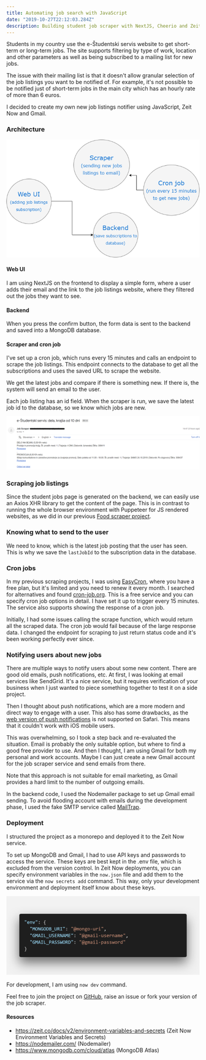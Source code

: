 ```yaml
---
title: Automating job search with JavaScript
date: "2019-10-27T22:12:03.284Z"
description: Building student job scraper with NextJS, Cheerio and Zeit Now.
---
```


Students in my country use the e-Študentski servis website to get short-term or long-term jobs. The site supports filtering by type of work, location and other parameters as well as being subscribed to a mailing list for new jobs.

The issue with their mailing list is that it doesn't allow granular selection of the job listings you want to be notified of. For example, it's not possible to be notified just of short-term jobs in the main city which has an hourly rate of more than 6 euros.

I decided to create my own new job listings notifier using JavaScript, Zeit Now and Gmail.

### Architecture

![Architecture](./arhitecture-diagram.png)

#### Web UI

I am using NextJS on the frontend to display a simple form, where a user adds their email and the link to the job listings website, where they filtered out the jobs they want to see.

#### Backend

When you press the confirm button, the form data is sent to the backend and saved into a MongoDB database.

#### Scraper and cron job

I've set up a cron job, which runs every 15 minutes and calls an endpoint to scrape the job listings. This endpoint connects to the database to get all the subscriptions and uses the saved URL to scrape the website.

We get the latest jobs and compare if there is something new. If there is, the system will send an email to the user.

Each job listing has an id field. When the scraper is run, we save the latest job id to the database, so we know which jobs are new.

![New Jobs Email](./new-jobs-email.png)

### Scraping job listings

Since the student jobs page is generated on the backend, we can easily use an Axios XHR library to get the content of the page. This is in contrast to running the whole browser environment with Puppeteer for JS rendered websites, as we did in our previous [Food scraper project](https://devhealth.io/food-scraper/).

### Knowing what to send to the user

We need to know, which is the latest job posting that the user has seen. This is why we save the `lastJobId` to the subscription data in the database.

### Cron jobs

In my previous scraping projects, I was using [EasyCron](http://easycron.com), where you have a free plan, but it's limited and you need to renew it every month. I searched for alternatives and found [cron-job.org](https://cron-job.org). This is a free service and you can specify cron job options in detail. I have set it up to trigger every 15 minutes. The service also supports showing the response of a cron job.

Initially, I had some issues calling the scrape function, which would return all the scraped data. The cron job would fail because of the large response data. I changed the endpoint for scraping to just return status code and it's been working perfectly ever since.

### Notifying users about new jobs

There are multiple ways to notify users about some new content. There are good old emails, push notifications, etc. At first, I was looking at email services like SendGrid. It's a nice service, but it requires verification of your business when I just wanted to piece something together to test it on a side project.

Then I thought about push notifications, which are a more modern and direct way to engage with a user. This also has some drawbacks, as the [web version of push notifications](https://caniuse.com/#feat=push-api) is not supported on Safari. This means that it couldn't work with iOS mobile users.

This was overwhelming, so I took a step back and re-evaluated the situation. Email is probably the only suitable option, but where to find a good free provider to use. And then I thought, I am using Gmail for both my personal and work accounts. Maybe I can just create a new Gmail account for the job scraper service and send emails from there.

Note that this approach is not suitable for email marketing, as Gmail provides a hard limit to the number of outgoing emails.

In the backend code, I used the Nodemailer package to set up Gmail email sending. To avoid flooding account with emails during the development phase, I used the fake SMTP service called [MailTrap](https://mailtrap.io/).

### Deployment

I structured the project as a monorepo and deployed it to the Zeit Now service.

To set up MongoDB and Gmail, I had to use API keys and passwords to access the service. These keys are best kept in the .env file, which is excluded from the version control. In Zeit Now deployments, you can specify environment variables in the `now.json` file and add them to the service via the `now secrets add` command. This way, only your development environment and deployment itself know about these keys.

![Now Secrets](./now-secrets.png)

For development, I am using `now dev` command.

Feel free to join the project on [GitHub](https://github.com/jamzi/job-scraper), raise an issue or fork your version of the job scraper.

#### Resources

- https://zeit.co/docs/v2/environment-variables-and-secrets (Zeit Now Environment Variables and Secrets)
- https://nodemailer.com/ (Nodemailer)
- https://www.mongodb.com/cloud/atlas (MongoDB Atlas)
